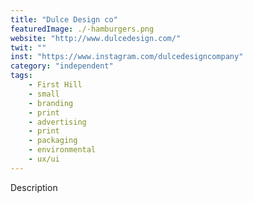 ```yaml
---
title: "Dulce Design co"
featuredImage: ./-hamburgers.png
website: "http://www.dulcedesign.com/"
twit: ""
inst: "https://www.instagram.com/dulcedesigncompany"
category: "independent"
tags:
    - First Hill
    - small
    - branding
    - print
    - advertising
    - print
    - packaging
    - environmental
    - ux/ui
---
```


Description
